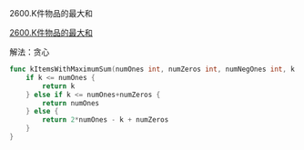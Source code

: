 2600.K件物品的最大和

[2600.K件物品的最大和](https://leetcode.cn/problems/k-items-with-the-maximum-sum/)



解法：贪心

```go
func kItemsWithMaximumSum(numOnes int, numZeros int, numNegOnes int, k int) int {
    if k <= numOnes {
        return k
    } else if k <= numOnes+numZeros {
        return numOnes
    } else {
        return 2*numOnes - k + numZeros
    }
}
```
